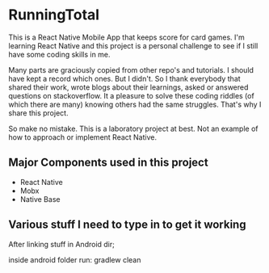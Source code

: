 # RunningTotal

This is a React Native Mobile App that keeps score for card games. I'm learning React Native and this project is a personal challenge to see if I still have some coding skills in me.

Many parts are graciously copied from other repo's and tutorials. I should have kept a record which ones. But I didn't. So I thank everybody that shared their work, wrote blogs about their learnings, asked or answered questions on stackoverflow. It a pleasure to solve these coding riddles (of which there are many) knowing others had the same struggles. That's why I share this project.

So make no mistake. This is a laboratory project at best. Not an example of how to approach or implement React Native.

## Major Components used in this project
- React Native
- Mobx
- Native Base






## Various stuff I need to type in to get it working


After linking stuff in Android dir;

inside android folder run: gradlew clean
